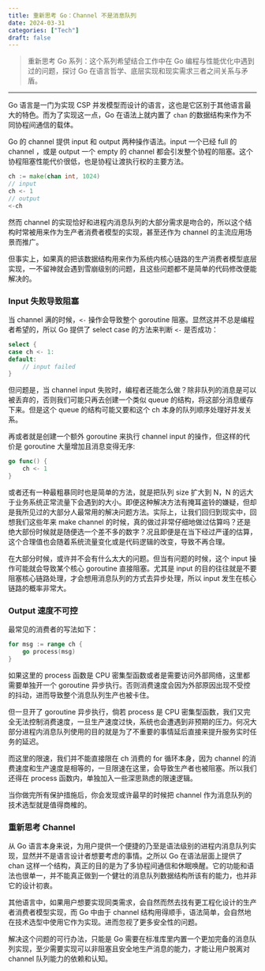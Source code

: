 ```yaml
---
title: 重新思考 Go：Channel 不是消息队列
date: 2024-03-31
categories: ["Tech"]
draft: false
---
```


> 重新思考 Go 系列：这个系列希望结合工作中在 Go 编程与性能优化中遇到过的问题，探讨 Go 在语言哲学、底层实现和现实需求三者之间关系与矛盾。

---

Go 语言是一门为实现 CSP 并发模型而设计的语言，这也是它区别于其他语言最大的特色。而为了实现这一点，Go 在语法上就内置了 `chan` 的数据结构来作为不同协程间通信的载体。

Go 的 channel 提供 input 和 output 两种操作语法。input 一个已经 full 的 channel ，或是 output 一个 empty 的 channel 都会引发整个协程的阻塞。这个协程阻塞性能代价很低，也是协程让渡执行权的主要方法。

```go
ch := make(chan int, 1024)
// input
ch <- 1
// output
<-ch
```

然而 channel 的实现恰好和进程内消息队列的大部分需求是吻合的，所以这个结构时常被用来作为生产者消费者模型的实现，甚至还作为 channel 的主流应用场景而推广。

但事实上，如果真的把该数据结构用来作为系统内核心链路的生产消费者模型底层实现，一不留神就会遇到雪崩级别的问题，且这些问题都不是简单的代码修改便能解决的。

### Input 失败导致阻塞

当 channel 满的时候，`<-` 操作会导致整个 goroutine 阻塞。显然这并不总是编程者希望的，所以 Go 提供了 select case 的方法来判断 `<-` 是否成功：

```go
select {
case ch <- 1:
default:
    // input failed
}
```

但问题是，当 channel input 失败时，编程者还能怎么做？除非队列的消息是可以被丢弃的，否则我们可能只再去创建一个类似 queue 的结构，将这部分消息缓存下来。但是这个 queue 的结构可能又要和这个 ch 本身的队列顺序处理好并发关系。

再或者就是创建一个额外 goroutine 来执行 channel input 的操作，但这样的代价是 goroutine 大量增加且消息变得无序:

```go
go func() {
    ch <- 1
}
```

或者还有一种最粗暴同时也是简单的方法，就是把队列 size 扩大到 N，N 的远大于业务系统正常流量下会遇到的大小。即便这种解决方法有掩耳盗铃的嫌疑，但却是我所见过的大部分人最常用的解决问题方法。实际上，让我们回归到现实中，回想我们这些年来 make channel 的时候，真的做过非常仔细地做过估算吗？还是绝大部份时候就是随便选一个差不多的数字？况且即便是在当下经过严谨的估算，这个合理值也会随着系统流量变化或是代码逻辑的改变，导致不再合理。

在大部分时候，或许并不会有什么太大的问题。但当有问题的时候，这个 input 操作可能就会导致某个核心 goroutine 直接阻塞。尤其是 input 的目的往往就是不要阻塞核心链路处理，才会想用消息队列的方式去异步处理，所以 input 发生在核心链路的概率非常大。

### Output 速度不可控

最常见的消费者的写法如下：

```go
for msg := range ch {
	go process(msg)
}
```

如果这里的 process 函数是 CPU 密集型函数或者是需要访问外部网络，这里都需要单独开一个 goroutine 异步执行。否则消费速度会因为外部原因出现不受控的抖动，进而导致整个消息队列生产也被卡住。

但一旦开了 goroutine 异步执行，倘若 process 是 CPU 密集型函数，我们又完全无法控制消费速度，一旦生产速度过快，系统也会遭遇到非预期的压力。何况大部分进程内消息队列使用的目的就是为了不重要的事情延后直接来提升服务实时任务的延迟。

而这里的限速，我们并不能直接限在 ch 消费的 for 循环本身，因为 channel 的消费速度和生产速度是相等的，一旦限速在这里，会导致生产者也被阻塞。所以我们还得在 process 函数内，单独加入一些深思熟虑的限速逻辑。

当你做完所有保护措施后，你会发现或许最早的时候把 channel 作为消息队列的技术选型就是值得商榷的。

### 重新思考 Channel

从 Go 语言本身来说，为用户提供一个便捷的乃至是语法级别的进程内消息队列实现，显然并不是语言设计者想要考虑的事情。之所以 Go 在语法层面上提供了 chan 这样一个结构，真正的目的是为了多协程间通信和休眠唤醒。它的功能和语法也很单一，并不能真正做到一个健壮的消息队列数据结构所该有的能力，也并非它的设计初衷。

其他语言中，如果用户想要实现同类需求，会自然而然去找有更工程化设计的生产者消费者模型实现，而 Go 中由于 channel 结构用得顺手，语法简单，会自然地在技术选型中使用它作为实现。进而忽视了更多安全性的问题。

解决这个问题的可行办法，只能是 Go 需要在标准库里内置一个更加完备的消息队列实现，至少需要实现可以非阻塞且安全地生产消息的能力，才能让用户脱离对 channel 队列能力的依赖和认知。
